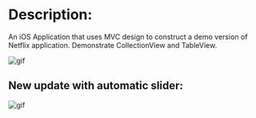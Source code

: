 
# Description:

An iOS Application that uses MVC design to construct a demo version of Netflix application. Demonstrate CollectionView and TableView.


![gif](https://media.giphy.com/media/v0V5DwYu3qtsA/giphy.gif)

## New update with automatic slider:

![gif](https://media.giphy.com/media/K3jvHeR9JRni/giphy.gif)
 
